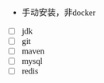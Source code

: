 <span  style="font-family: Simsun,serif; font-size: 17px; ">

- 手动安装，非docker
- [ ] jdk
- [ ] git
- [ ] maven
- [ ] mysql
- [ ] redis

</span>
